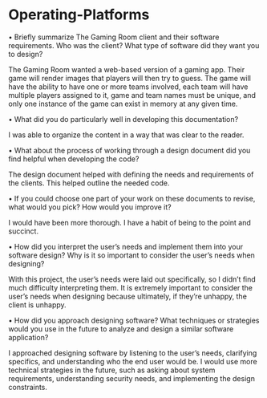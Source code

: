 # Operating-Platforms
•	Briefly summarize The Gaming Room client and their software requirements. Who was the client? What type of software did they want you to design?

The Gaming Room wanted a web-based version of a gaming app.  Their game will render images that players will then try to guess.  The game will have the ability to have one or more teams involved, each team will have multiple players assigned to it, game and team names must be unique, and only one instance of the game can exist in memory at any given time.


•	What did you do particularly well in developing this documentation?

I was able to organize the content in a way that was clear to the reader.


•	What about the process of working through a design document did you find helpful when developing the code?

The design document helped with defining the needs and requirements of the clients.  This helped outline the needed code.


•	If you could choose one part of your work on these documents to revise, what would you pick? How would you improve it?

I would have been more thorough.  I have a habit of being to the point and succinct.


•	How did you interpret the user’s needs and implement them into your software design? Why is it so important to consider the user’s needs when designing?

With this project, the user’s needs were laid out specifically, so I didn’t find much difficulty interpreting them.  It is extremely important to consider the user’s needs when designing because ultimately, if they’re unhappy, the client is unhappy.


•	How did you approach designing software? What techniques or strategies would you use in the future to analyze and design a similar software application?

I approached designing software by listening to the user’s needs, clarifying specifics, and understanding who the end user would be.  I would use more technical strategies in the future, such as asking about system requirements, understanding security needs, and implementing the design constraints.

